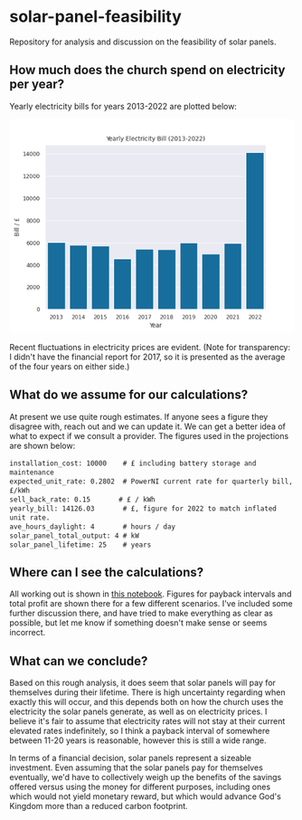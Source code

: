 # solar-panel-feasibility
Repository for analysis and discussion on the feasibility of solar panels.

## How much does the church spend on electricity per year?

Yearly electricity bills for years 2013-2022 are plotted below:

![image](plots/yearly_electricity_bill.png)

Recent fluctuations in electricity prices are evident. (Note for transparency: I didn't have the financial report for 2017, so it is presented as the average of the four years on either side.)

## What do we assume for our calculations?

At present we use quite rough estimates. If anyone sees a figure they disagree with, reach out and we can update it. We can get a better idea of what to expect if we consult a provider. The figures used in the projections are shown below:

```
installation_cost: 10000    # £ including battery storage and maintenance
expected_unit_rate: 0.2802  # PowerNI current rate for quarterly bill, £/kWh
sell_back_rate: 0.15       # £ / kWh
yearly_bill: 14126.03       # £, figure for 2022 to match inflated unit rate.
ave_hours_daylight: 4       # hours / day
solar_panel_total_output: 4 # kW
solar_panel_lifetime: 25    # years
```

## Where can I see the calculations?

All working out is shown in [this notebook](notebooks/rough_projections.ipynb). Figures for payback intervals and total profit are shown there for a few different scenarios. I've included some further discussion there, and have tried to make everything as clear as possible, but let me know if something doesn't make sense or seems incorrect. 

## What can we conclude?

Based on this rough analysis, it does seem that solar panels will pay for themselves during their lifetime. There is high uncertainty regarding when exactly this will occur, and this depends both on how the church uses the electricity the solar panels generate, as well as on electricity prices. I believe it's fair to assume that electricity rates will not stay at their current elevated rates indefinitely, so I think a payback interval of somewhere between 11-20 years is reasonable, however this is still a wide range.

In terms of a financial decision, solar panels represent a sizeable investment. Even assuming that the solar panels pay for themselves eventually, we'd have to collectively weigh up the benefits of the savings offered versus using the money for different purposes, including ones which would not yield monetary reward, but which would advance God's Kingdom more than a reduced carbon footprint.